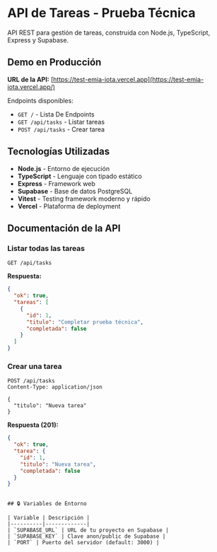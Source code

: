# API de Tareas - Prueba Técnica

API REST para gestión de tareas, construida con Node.js, TypeScript, Express y Supabase.

##  Demo en Producción

**URL de la API:** [https://test-emia-iota.vercel.app](https://test-emia-iota.vercel.app/)

Endpoints disponibles:
- `GET /` - Lista De Endpoints
- `GET /api/tasks` - Listar tareas
- `POST /api/tasks` - Crear tarea

##  Tecnologías Utilizadas

- **Node.js** - Entorno de ejecución
- **TypeScript** - Lenguaje con tipado estático
- **Express** - Framework web
- **Supabase** - Base de datos PostgreSQL
- **Vitest** - Testing framework moderno y rápido
- **Vercel** - Plataforma de deployment


## Documentación de la API

### Listar todas las tareas

```http
GET /api/tasks
```

**Respuesta:**
```json
{
  "ok": true,
  "tareas": [
    {
      "id": 1,
      "titulo": "Completar prueba técnica",
      "completada": false
    }
  ]
}
```

### Crear una tarea

```http
POST /api/tasks
Content-Type: application/json

{
  "titulo": "Nueva tarea"
}
```

**Respuesta (201):**
```json
{
  "ok": true,
  "tarea": {
    "id": 1,
    "titulo": "Nueva tarea",
    "completada": false
  }
}
```

```

## 🔒 Variables de Entorno

| Variable | Descripción |
|----------|-------------|
| `SUPABASE_URL` | URL de tu proyecto en Supabase |
| `SUPABASE_KEY` | Clave anon/public de Supabase |
| `PORT` | Puerto del servidor (default: 3000) |


